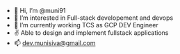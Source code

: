 - 👋 Hi, I’m @muni91
- 👀 I’m interested in Full-stack developement and devops
- 🌱 I’m currently working TCS as GCP DEV Engineer
- ✌️ Able to design and implement fullstack applications
- 📫 dev.munisiva@gmail.com

<!---
muni91/muni91 is a ✨ special ✨ repository because its `README.md` (this file) appears on your GitHub profile.
You can click the Preview link to take a look at your changes.
--->
